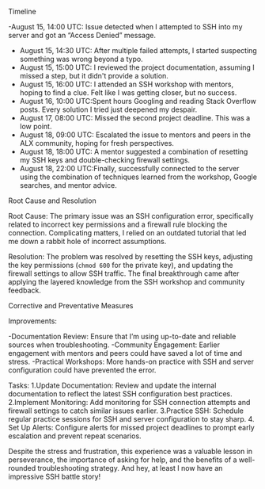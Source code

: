 Timeline

-August 15, 14:00 UTC: Issue detected when I attempted to SSH into my server and got an “Access Denied” message.
- August 15, 14:30 UTC: After multiple failed attempts, I started suspecting something was wrong beyond a typo.
- August 15, 15:00 UTC: I reviewed the project documentation, assuming I missed a step, but it didn't provide a solution.
- August 15, 16:00 UTC: I attended an SSH workshop with mentors, hoping to find a clue. Felt like I was getting closer, but no success.
- August 16, 10:00 UTC:Spent hours Googling and reading Stack Overflow posts. Every solution I tried just deepened my despair.
- August 17, 08:00 UTC: Missed the second project deadline. This was a low point.
- August 18, 09:00 UTC: Escalated the issue to mentors and peers in the ALX community, hoping for fresh perspectives.
- August 18, 18:00 UTC: A mentor suggested a combination of resetting my SSH keys and double-checking firewall settings.
- August 18, 22:00 UTC:Finally, successfully connected to the server using the combination of techniques learned from the workshop, Google searches, and mentor advice.


Root Cause and Resolution

Root Cause: 
The primary issue was an SSH configuration error, specifically related to incorrect key permissions and a firewall rule blocking the connection. Complicating matters, I relied on an outdated tutorial that led me down a rabbit hole of incorrect assumptions.

Resolution:
The problem was resolved by resetting the SSH keys, adjusting the key permissions (`chmod 600` for the private key), and updating the firewall settings to allow SSH traffic. The final breakthrough came after applying the layered knowledge from the SSH workshop and community feedback.


Corrective and Preventative Measures

Improvements:

-Documentation Review: Ensure that I’m using up-to-date and reliable sources when troubleshooting.
-Community Engagement: Earlier engagement with mentors and peers could have saved a lot of time and stress.
-Practical Workshops: More hands-on practice with SSH and server configuration could have prevented the error.

Tasks:
1.Update Documentation: Review and update the internal documentation to reflect the latest SSH configuration best practices.
2.Implement Monitoring: Add monitoring for SSH connection attempts and firewall settings to catch similar issues earlier.
3.Practice SSH: Schedule regular practice sessions for SSH and server configuration to stay sharp.
4. Set Up Alerts: Configure alerts for missed project deadlines to prompt early escalation and prevent repeat scenarios.


Despite the stress and frustration, this experience was a valuable lesson in perseverance, the importance of asking for help, and the benefits of a well-rounded troubleshooting strategy. And hey, at least I now have an impressive SSH battle story!

